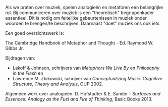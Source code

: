 Als we praten over muziek, spelen analogieën en metaforen een belangrijke rol. Bij communiceren over muziek is een "theoretisch" begrippenkader essentieel. Dit is nodig om feitelijke gebeurtenissen in muziek onder woorden te brengen/te beschrijven. Daarnaast "doet" muziek ons ook iets

Een goed overzichtswerk is:

The Cambridge Handbook of Metaphor and Thought - Ed. Raymond W. Gibbs Jr. 

Bijdragen van: 
- Lakoff & Johnson, schrijvers van *Metaphors We Live By* en *Philosophy in the Flesh* en
- Lawrence M. Zbikowski, schrijver van *Conceptualizing Music: Cognitive Structure, Theory and Analysis*, OUP 2002.

Algemeen werk over analogieën: D. Hofstadter & E. Sander - *Surfaces and Essences: Analogy as the Fuel and Fire of Thinking*, Basic Books 2013.

